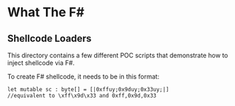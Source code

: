 # What The F#

## Shellcode Loaders

This directory contains a few different POC scripts that demonstrate how to inject shellcode via F#.

To create F# shellcode, it needs to be in this format:

```
let mutable sc : byte[] = [|0xffuy;0x9duy;0x33uy;|]
//equivalent to \xff\x9d\x33 and 0xff,0x9d,0x33
```
